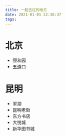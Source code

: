 ```yaml
---
title: 一起去过的地方
date: 2021-01-01 22:36:37
tags:
---
```

# 北京
- 颐和园
- 五道口

# 昆明
- 翠湖
- 昆明老街
- 东方书店
- 大悦城
- 新华图书城